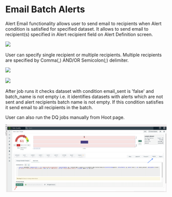 # Email Batch Alerts

Alert Email functionality allows user to send email to recipients when Alert condition is satisfied for specified dataset. It allows to send email to recipient(s) specified in Alert recipient field on Alert Definition screen. &#x20;

![](../.gitbook/assets/Multiple\_Recipients\_0.png)

User can specify single recipient or multiple recipients. Multiple recipients are specified by Comma(,) AND/OR Semicolon(;) delimiter.

![](../.gitbook/assets/multiple\_recipient\_2.png)

![](../.gitbook/assets/multiple\_recipient\_3.png)



After job runs it checks dataset with condition email_sent is 'false' and batch_name is not empty i.e. it identifies datasets with alerts which are not sent and alert recipients batch name is not empty. If this condition satisfies it send email to all recipients in the batch.

User can also run the DQ jobs manually from Hoot page.

![](<../.gitbook/assets/Screen Shot 2022-03-21 at 1.01.45 PM.png>)
